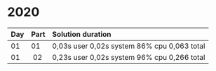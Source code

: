 # 2020

| Day | Part | Solution duration                           |
|:----|:-----|:--------------------------------------------|
| 01  | 01   | 0,03s user 0,02s system 86% cpu 0,063 total |
| 01  | 02   | 0,23s user 0,02s system 96% cpu 0,266 total |
